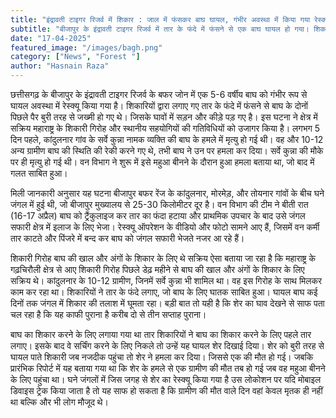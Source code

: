 ```yaml
---
title: "इंद्रावती टाइगर रिजर्व में शिकार : जाल में फंसकर बाघ घायल, गंभीर अवस्था में किया गया रेस्क्यू"
subtitle: "बीजापुर के इंद्रावती टाइगर रिजर्व में तार के फंदे में फंसने से एक बाघ घायल हो गया। शिकारियों ने यह तार लगाया गया था। 5 दिन पहले एक ग्रामीण की शिकार करते वक्त बाघ के हमला करने पर मृत्यु हो गई थी।."
date: "17-04-2025"
featured_image: "/images/bagh.png"
category: ["News", "Forest "]
author: "Hasnain Raza"
---
```


 छत्तीसगढ़ के बीजापुर के इंद्रावती टाइगर रिजर्व के बफर जोन में एक 5-6 वर्षीय बाघ को गंभीर रूप से घायल अवस्था में रेस्क्यू किया गया है। शिकारियों द्वारा लगाए गए तार के फंदे में फंसने से बाघ के दोनों पिछले पैर बुरी तरह से जख्मी हो गए थे। जिसके घावों में सड़न और कीड़े पड़ गए है। इस घटना ने क्षेत्र में सक्रिय महाराष्ट्र के शिकारी गिरोह और स्थानीय सहयोगियों की गतिविधियों को उजागर किया है। लगभग 5 दिन पहले, कांदुलनार गांव के सर्वे कुन्ना नामक व्यक्ति की बाघ के हमले में मृत्यु हो गई थी। वह और 10-12 अन्य ग्रामीण बाघ की स्थिति की रेकी करने गए थे, तभी बाघ ने उन पर हमला कर दिया। सर्वे कुन्ना की मौके पर ही मृत्यु हो गई थी। वन विभाग ने शुरू में इसे महुआ बीनने के दौरान हुआ हमला बताया था, जो बाद में गलत साबित हुआ।


मिली जानकारी अनुसार यह घटना बीजापुर बफर रेंज के कांदुलनार, मोरमेड़, और तोयनार गांवों के बीच घने जंगल में हुई थी, जो बीजापुर मुख्यालय से 25-30 किलोमीटर दूर है। वन विभाग की टीम ने बीती रात (16-17 अप्रैल) बाघ को ट्रैंकुलाइज कर तार का फंदा हटाया और प्राथमिक उपचार के बाद उसे जंगल सफारी क्षेत्र में इलाज के लिए भेजा। रेस्क्यू ऑपरेशन के वीडियो और फोटो सामने आए हैं, जिसमें वन कर्मी तार काटते और पिंजरे में बन्द कर बाघ को जंगल सफारी भेजते नजर आ रहे हैं। 



शिकारी गिरोह बाघ की खाल और अंगों के शिकार के लिए थे सक्रिय
ऐसा बताया जा रहा है कि महाराष्ट्र के गढ़चिरौली क्षेत्र से आए शिकारी गिरोह पिछले डेढ़ महीने से बाघ की खाल और अंगों के शिकार के लिए सक्रिय थे। कांदुलनार के 10-12 ग्रामीण, जिनमें सर्वे कुन्ना भी शामिल था। वह इस गिरोह के साथ मिलकर काम कर रहा था। शिकारियों ने तार के फंदे लगाए, जो बाघ के लिए घातक साबित हुआ। घायल बाघ कई दिनों तक जंगल में शिकार की तलाश में घूमता रहा। बड़ी बात तो यही है कि शेर का घाव देखने से साफ पता चल रहा है कि यह काफी पुराना है करीब दो से तीन सप्ताह पुराना।

 बाघ का शिकार करने के लिए लगाया गया था तार
शिकारियों ने बाघ का शिकार करने के लिए पहले तार लगाए। इसके बाद वे सर्चिंग करने के लिए निकले तो उन्हें यह घायल शेर दिखाई दिया। शेर को बुरी तरह से घायल पाते शिकारी जब नजदीक पहुंचा तो शेर ने हमला कर दिया। जिससे एक की मौत हो गई। जबकि प्रारंभिक रिपोर्ट में यह बताया गया था कि शेर के हमले से एक ग्रामीण की मौत तब हो गई जब वह महुआ बीनने के लिए ​पहुंचा था। घने जंगलों में जिस जगह से शेर का रेस्क्यू किया गया है उस लोकोशन पर यदि मोबाइल डिवाइस ट्रेक किया जाता है तो यह साफ हो सकता है कि ग्रामीण की मौत वाले दिन वहां केवल मृतक ही नहीं ​था बल्कि और भी लोग मौजूद थे।